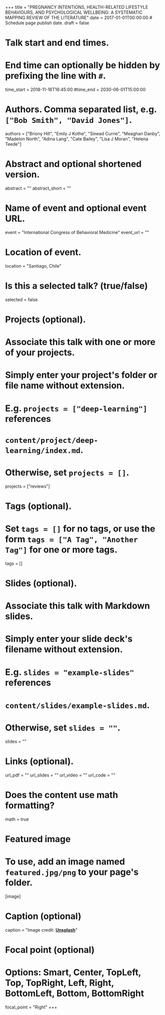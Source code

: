 +++
title = "PREGNANCY INTENTIONS, HEALTH-RELATED LIFESTYLE BEHAVIOURS, AND PSYCHOLOGICAL WELLBEING: A SYSTEMATIC MAPPING REVIEW OF THE LITERATURE"
date = 2017-01-01T00:00:00  # Schedule page publish date.
draft = false

# Talk start and end times.
#   End time can optionally be hidden by prefixing the line with `#`.
time_start = 2018-11-16T16:45:00
#time_end = 2030-06-01T15:00:00

# Authors. Comma separated list, e.g. `["Bob Smith", "David Jones"]`.
authors = ["Briony Hill", "Emily J Kothe", "Sinead Currie", "Meaghan Danby", "Madelon North", "Adina Lang", "Cate Bailey", "Lisa J Moran", "Helena Teede"]

# Abstract and optional shortened version.
abstract = ""
abstract_short = ""

# Name of event and optional event URL.
event = "International Congress of Behavioral Medicine"
event_url = ""

# Location of event.
location = "Santiago, Chile"

# Is this a selected talk? (true/false)
selected = false

# Projects (optional).
#   Associate this talk with one or more of your projects.
#   Simply enter your project's folder or file name without extension.
#   E.g. `projects = ["deep-learning"]` references 
#   `content/project/deep-learning/index.md`.
#   Otherwise, set `projects = []`.
projects = ["reviews"]

# Tags (optional).
#   Set `tags = []` for no tags, or use the form `tags = ["A Tag", "Another Tag"]` for one or more tags.
tags = []

# Slides (optional).
#   Associate this talk with Markdown slides.
#   Simply enter your slide deck's filename without extension.
#   E.g. `slides = "example-slides"` references 
#   `content/slides/example-slides.md`.
#   Otherwise, set `slides = ""`.
slides = ""

# Links (optional).
url_pdf = ""
url_slides = ""
url_video = ""
url_code = ""

# Does the content use math formatting?
math = true

# Featured image
# To use, add an image named `featured.jpg/png` to your page's folder. 
[image]
# Caption (optional)
caption = "Image credit: [**Unsplash**](https://unsplash.com/photos/bzdhc5b3Bxs)"

# Focal point (optional)
# Options: Smart, Center, TopLeft, Top, TopRight, Left, Right, BottomLeft, Bottom, BottomRight
focal_point = "Right"
+++
